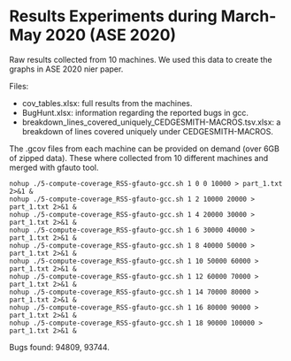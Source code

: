 Results Experiments during March-May 2020 (ASE 2020)
====================================================

Raw results collected from 10 machines. We used this data to create the graphs in ASE 2020 nier paper.

Files:
* cov_tables.xlsx: full results from the machines.
* BugHunt.xlsx: information regarding the reported bugs in gcc.
* breakdown_lines_covered_uniquely_CEDGESMITH-MACROS.tsv.xlsx: a breakdown of lines covered uniquely under CEDGESMITH-MACROS.

The .gcov files from each machine can be provided on demand (over 6GB of zipped data).
These where collected from 10 different machines and merged with gfauto tool.
```
nohup ./5-compute-coverage_RSS-gfauto-gcc.sh 1 0 0 10000 > part_1.txt 2>&1 &
nohup ./5-compute-coverage_RSS-gfauto-gcc.sh 1 2 10000 20000 > part_1.txt 2>&1 &
nohup ./5-compute-coverage_RSS-gfauto-gcc.sh 1 4 20000 30000 > part_1.txt 2>&1 &
nohup ./5-compute-coverage_RSS-gfauto-gcc.sh 1 6 30000 40000 > part_1.txt 2>&1 &
nohup ./5-compute-coverage_RSS-gfauto-gcc.sh 1 8 40000 50000 > part_1.txt 2>&1 &
nohup ./5-compute-coverage_RSS-gfauto-gcc.sh 1 10 50000 60000 > part_1.txt 2>&1 &
nohup ./5-compute-coverage_RSS-gfauto-gcc.sh 1 12 60000 70000 > part_1.txt 2>&1 &
nohup ./5-compute-coverage_RSS-gfauto-gcc.sh 1 14 70000 80000 > part_1.txt 2>&1 &
nohup ./5-compute-coverage_RSS-gfauto-gcc.sh 1 16 80000 90000 > part_1.txt 2>&1 &
nohup ./5-compute-coverage_RSS-gfauto-gcc.sh 1 18 90000 100000 > part_1.txt 2>&1 &
```
Bugs found: 94809, 93744.
